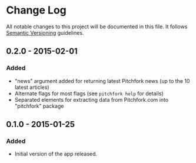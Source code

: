 # Change Log
All notable changes to this project will be documented in this file. It follows [Semantic Versioning](http://semver.org) guidelines. 

## 0.2.0 - 2015-02-01
### Added
- "news" argument added for returning latest Pitchfork news (up to the 10 latest articles)
- Alternate flags for most flags (see `pitchfork help` for details)
- Separated elements for extracting data from Pitchfork.com into "pitchfork" package

## 0.1.0 - 2015-01-25
### Added
- Initial version of the app released.
